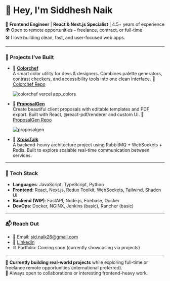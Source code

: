 # 👋 Hey, I'm Siddhesh Naik

🎯 **Frontend Engineer** | **React & Next.js Specialist** | 4.5+ years of experience  
🌍 Open to remote opportunities – freelance, contract, or full-time  
🛠️ I love building clean, fast, and user-focused web apps.

---

### 🚀 Projects I’ve Built

- 🎨 [**Colorchef**](https://colorchef.vercel.app)  
  A smart color utility for devs & designers. Combines palette generators, contrast checkers, and accessibility tools into one clean interface.
  🔗 [Colorchef Repo](https://github.com/sidchigo/colorchef-next)
  
  ![colorchef vercel app_colors](https://github.com/user-attachments/assets/d12105b3-5bf6-424b-83f6-4658cf2143c0)


- 📄 [**ProposalGen**](https://proposalgen.vercel.app)  
  Create beautiful client proposals with editable templates and PDF export. Built with React, @react-pdf/renderer and custom UI.
  🔗 [ProposalGen Repo](https://github.com/sidchigo/ProposalGen)
  
  ![proposalgen](https://github.com/user-attachments/assets/4af06720-af0d-419c-ab79-ee5557ed022c)


- 💬 [**XrossTalk**](https://github.com/sidchigo/xrosstalk)  
  A backend-heavy architecture project using RabbitMQ + WebSockets + Redis. Built to explore scalable real-time communication between services.

---

### 🧰 Tech Stack

- **Languages**: JavaScript, TypeScript, Python  
- **Frontend**: React, Next.js, Redux Toolkit, WebSockets, Tailwind, Shadcn UI  
- **Backend (WIP)**: FastAPI, Node.js, Firebase, Docker  
- **DevOps**: Docker, NGINX, Jenkins (basic), Rancher (basic)

---

### 📬 Reach Out

- 📧 Email: sid.naik26@gmail.com  
- 💼 [LinkedIn](https://www.linkedin.com/in/siddheshnaik26/)  
- 🌐 Portfolio: Coming soon (currently showcasing via projects)

---
🧱 **Currently building real-world projects** while exploring full-time or freelance remote opportunities (international preferred).  
🚀 Always open to collaborations or interesting frontend-heavy work.



